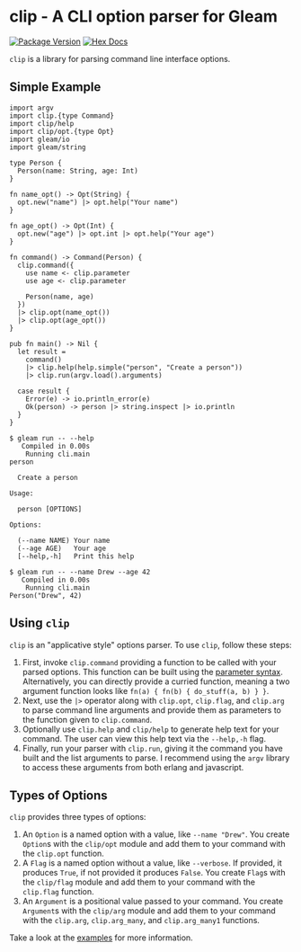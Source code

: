 # clip - A CLI option parser for Gleam

[![Package Version](https://img.shields.io/hexpm/v/clip)](https://hex.pm/packages/clip)
[![Hex Docs](https://img.shields.io/badge/hex-docs-ffaff3)](https://hexdocs.pm/clip/)

`clip` is a library for parsing command line interface options.

## Simple Example

```gleam
import argv
import clip.{type Command}
import clip/help
import clip/opt.{type Opt}
import gleam/io
import gleam/string

type Person {
  Person(name: String, age: Int)
}

fn name_opt() -> Opt(String) {
  opt.new("name") |> opt.help("Your name")
}

fn age_opt() -> Opt(Int) {
  opt.new("age") |> opt.int |> opt.help("Your age")
}

fn command() -> Command(Person) {
  clip.command({
    use name <- clip.parameter
    use age <- clip.parameter

    Person(name, age)
  })
  |> clip.opt(name_opt())
  |> clip.opt(age_opt())
}

pub fn main() -> Nil {
  let result =
    command()
    |> clip.help(help.simple("person", "Create a person"))
    |> clip.run(argv.load().arguments)

  case result {
    Error(e) -> io.println_error(e)
    Ok(person) -> person |> string.inspect |> io.println
  }
}
```

```
$ gleam run -- --help
   Compiled in 0.00s
    Running cli.main
person

  Create a person

Usage:

  person [OPTIONS]

Options:

  (--name NAME) Your name
  (--age AGE)   Your age
  [--help,-h]   Print this help
```

```
$ gleam run -- --name Drew --age 42
   Compiled in 0.00s
    Running cli.main
Person("Drew", 42)
```

## Using `clip`

`clip` is an "applicative style" options parser. To use `clip`, follow these
steps:

1. First, invoke `clip.command` providing a function to be called with your
   parsed options. This function can be built using the
   [parameter syntax](https://hexdocs.pm/clip/clip.html#parameter).
   Alternatively, you can directly provide a curried function, meaning a two argument
   function looks like `fn(a) { fn(b) { do_stuff(a, b) } }`.
2. Next, use the `|>` operator along with `clip.opt`, `clip.flag`, and
   `clip.arg` to parse command line arguments and provide them as parameters to
   the function given to `clip.command`.
3. Optionally use `clip.help` and `clip/help` to generate help text for your
   command. The user can view this help text via the `--help,-h` flag.
4. Finally, run your parser with `clip.run`, giving it the command you have
   built and the list arguments to parse. I recommend using the `argv` library
   to access these arguments from both erlang and javascript.

## Types of Options

`clip` provides three types of options:

1. An `Option` is a named option with a value, like `--name "Drew"`. You create
   `Option`s with the `clip/opt` module and add them to your command with the
   `clip.opt` function.
2. A `Flag` is a named option without a value, like `--verbose`. If provided, it
   produces `True`, if not provided it produces `False`. You create `Flag`s with
   the `clip/flag` module and add them to your command with the `clip.flag`
   function.
3. An `Argument` is a positional value passed to your command. You create
   `Argument`s with the `clip/arg` module and add them to your command with the
   `clip.arg`, `clip.arg_many`, and `clip.arg_many1` functions.

Take a look at the
[examples](https://github.com/drewolson/clip/tree/main/examples) for more information.
